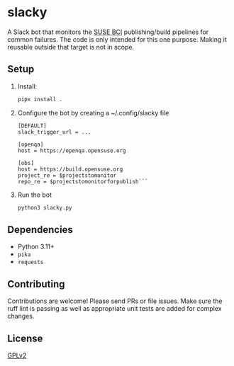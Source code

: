 # slacky

A Slack bot that monitors the [SUSE BCI](https://github.com/SUSE/bci/discussions) publishing/build pipelines for common failures. The code
is only intended for this one purpose. Making it reusable outside that
target is not in scope.

## Setup

1.  Install:
    ```bash
    pipx install .
    ```
2.  Configure the bot by creating a ~/.config/slacky file
    ```
    [DEFAULT]
    slack_trigger_url = ...

    [openqa]
    host = https://openqa.opensuse.org

    [obs]
    host = https://build.opensuse.org
    project_re = $projectstomonitor
    repo_re = $projectstomonitorforpublish```
3.  Run the bot
    ```bash
    python3 slacky.py
    ```

## Dependencies

*   Python 3.11+
*   `pika`
*   `requests`

## Contributing

Contributions are welcome! Please send PRs or file issues. Make sure the
ruff lint is passing as well as appropriate unit tests are added for complex
changes.

## License

[GPLv2](./LICENSE)
